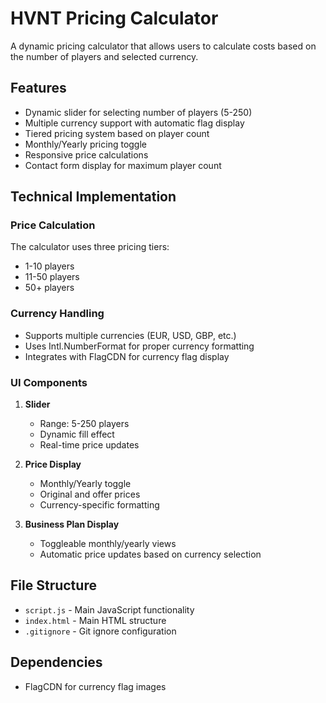 # HVNT Pricing Calculator

A dynamic pricing calculator that allows users to calculate costs based on the number of players and selected currency.

## Features

- Dynamic slider for selecting number of players (5-250)
- Multiple currency support with automatic flag display
- Tiered pricing system based on player count
- Monthly/Yearly pricing toggle
- Responsive price calculations
- Contact form display for maximum player count

## Technical Implementation

### Price Calculation

The calculator uses three pricing tiers:

- 1-10 players
- 11-50 players
- 50+ players

### Currency Handling

- Supports multiple currencies (EUR, USD, GBP, etc.)
- Uses Intl.NumberFormat for proper currency formatting
- Integrates with FlagCDN for currency flag display

### UI Components

1. **Slider**

   - Range: 5-250 players
   - Dynamic fill effect
   - Real-time price updates

2. **Price Display**

   - Monthly/Yearly toggle
   - Original and offer prices
   - Currency-specific formatting

3. **Business Plan Display**
   - Toggleable monthly/yearly views
   - Automatic price updates based on currency selection

## File Structure

- `script.js` - Main JavaScript functionality
- `index.html` - Main HTML structure
- `.gitignore` - Git ignore configuration

## Dependencies

- FlagCDN for currency flag images
